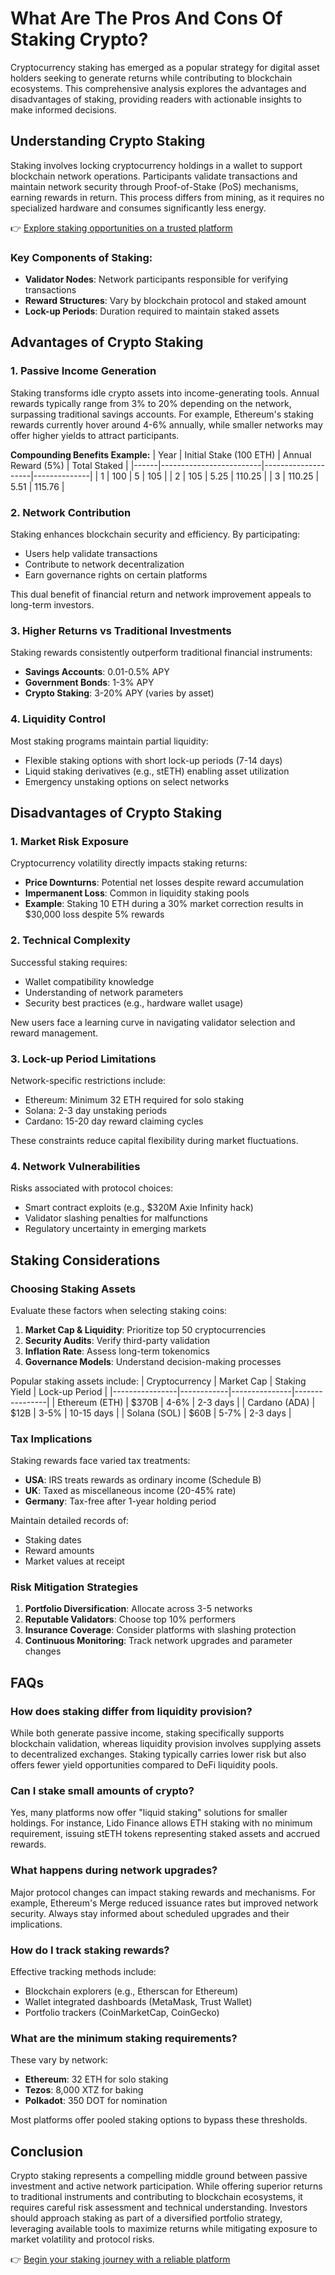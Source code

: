 # What Are The Pros And Cons Of Staking Crypto?

Cryptocurrency staking has emerged as a popular strategy for digital asset holders seeking to generate returns while contributing to blockchain ecosystems. This comprehensive analysis explores the advantages and disadvantages of staking, providing readers with actionable insights to make informed decisions.

## Understanding Crypto Staking

Staking involves locking cryptocurrency holdings in a wallet to support blockchain network operations. Participants validate transactions and maintain network security through Proof-of-Stake (PoS) mechanisms, earning rewards in return. This process differs from mining, as it requires no specialized hardware and consumes significantly less energy.

👉 [Explore staking opportunities on a trusted platform](https://bit.ly/okx-bonus)

### Key Components of Staking:
- **Validator Nodes**: Network participants responsible for verifying transactions
- **Reward Structures**: Vary by blockchain protocol and staked amount
- **Lock-up Periods**: Duration required to maintain staked assets

## Advantages of Crypto Staking

### 1. Passive Income Generation

Staking transforms idle crypto assets into income-generating tools. Annual rewards typically range from 3% to 20% depending on the network, surpassing traditional savings accounts. For example, Ethereum's staking rewards currently hover around 4-6% annually, while smaller networks may offer higher yields to attract participants.

**Compounding Benefits Example:**
| Year | Initial Stake (100 ETH) | Annual Reward (5%) | Total Staked |
|------|-------------------------|--------------------|--------------|
| 1    | 100                      | 5                  | 105          |
| 2    | 105                      | 5.25               | 110.25       |
| 3    | 110.25                   | 5.51               | 115.76       |

### 2. Network Contribution

Staking enhances blockchain security and efficiency. By participating:
- Users help validate transactions
- Contribute to network decentralization
- Earn governance rights on certain platforms

This dual benefit of financial return and network improvement appeals to long-term investors.

### 3. Higher Returns vs Traditional Investments

Staking rewards consistently outperform traditional financial instruments:
- **Savings Accounts**: 0.01-0.5% APY
- **Government Bonds**: 1-3% APY
- **Crypto Staking**: 3-20% APY (varies by asset)

### 4. Liquidity Control

Most staking programs maintain partial liquidity:
- Flexible staking options with short lock-up periods (7-14 days)
- Liquid staking derivatives (e.g., stETH) enabling asset utilization
- Emergency unstaking options on select networks

## Disadvantages of Crypto Staking

### 1. Market Risk Exposure

Cryptocurrency volatility directly impacts staking returns:
- **Price Downturns**: Potential net losses despite reward accumulation
- **Impermanent Loss**: Common in liquidity staking pools
- **Example**: Staking 10 ETH during a 30% market correction results in $30,000 loss despite 5% rewards

### 2. Technical Complexity

Successful staking requires:
- Wallet compatibility knowledge
- Understanding of network parameters
- Security best practices (e.g., hardware wallet usage)

New users face a learning curve in navigating validator selection and reward management.

### 3. Lock-up Period Limitations

Network-specific restrictions include:
- Ethereum: Minimum 32 ETH required for solo staking
- Solana: 2-3 day unstaking periods
- Cardano: 15-20 day reward claiming cycles

These constraints reduce capital flexibility during market fluctuations.

### 4. Network Vulnerabilities

Risks associated with protocol choices:
- Smart contract exploits (e.g., $320M Axie Infinity hack)
- Validator slashing penalties for malfunctions
- Regulatory uncertainty in emerging markets

## Staking Considerations

### Choosing Staking Assets

Evaluate these factors when selecting staking coins:
1. **Market Cap & Liquidity**: Prioritize top 50 cryptocurrencies
2. **Security Audits**: Verify third-party validation
3. **Inflation Rate**: Assess long-term tokenomics
4. **Governance Models**: Understand decision-making processes

Popular staking assets include:
| Cryptocurrency | Market Cap | Staking Yield | Lock-up Period |
|----------------|------------|---------------|----------------|
| Ethereum (ETH) | $370B      | 4-6%          | 2-3 days       |
| Cardano (ADA)  | $12B       | 3-5%          | 10-15 days     |
| Solana (SOL)   | $60B       | 5-7%          | 2-3 days       |

### Tax Implications

Staking rewards face varied tax treatments:
- **USA**: IRS treats rewards as ordinary income (Schedule B)
- **UK**: Taxed as miscellaneous income (20-45% rate)
- **Germany**: Tax-free after 1-year holding period

Maintain detailed records of:
- Staking dates
- Reward amounts
- Market values at receipt

### Risk Mitigation Strategies

1. **Portfolio Diversification**: Allocate across 3-5 networks
2. **Reputable Validators**: Choose top 10% performers
3. **Insurance Coverage**: Consider platforms with slashing protection
4. **Continuous Monitoring**: Track network upgrades and parameter changes

## FAQs

### How does staking differ from liquidity provision?

While both generate passive income, staking specifically supports blockchain validation, whereas liquidity provision involves supplying assets to decentralized exchanges. Staking typically carries lower risk but also offers fewer yield opportunities compared to DeFi liquidity pools.

### Can I stake small amounts of crypto?

Yes, many platforms now offer "liquid staking" solutions for smaller holdings. For instance, Lido Finance allows ETH staking with no minimum requirement, issuing stETH tokens representing staked assets and accrued rewards.

### What happens during network upgrades?

Major protocol changes can impact staking rewards and mechanisms. For example, Ethereum's Merge reduced issuance rates but improved network security. Always stay informed about scheduled upgrades and their implications.

### How do I track staking rewards?

Effective tracking methods include:
- Blockchain explorers (e.g., Etherscan for Ethereum)
- Wallet integrated dashboards (MetaMask, Trust Wallet)
- Portfolio trackers (CoinMarketCap, CoinGecko)

### What are the minimum staking requirements?

These vary by network:
- **Ethereum**: 32 ETH for solo staking
- **Tezos**: 8,000 XTZ for baking
- **Polkadot**: 350 DOT for nomination

Most platforms offer pooled staking options to bypass these thresholds.

## Conclusion

Crypto staking represents a compelling middle ground between passive investment and active network participation. While offering superior returns to traditional instruments and contributing to blockchain ecosystems, it requires careful risk assessment and technical understanding. Investors should approach staking as part of a diversified portfolio strategy, leveraging available tools to maximize returns while mitigating exposure to market volatility and protocol risks.

👉 [Begin your staking journey with a reliable platform](https://bit.ly/okx-bonus)